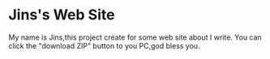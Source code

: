 # Jins's Web Site
My name is Jins,this project create for some web site about I write.
You can click the "download ZIP" button to you PC,god bless you.
